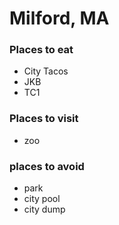 # Milford, MA
### Places to eat
- City Tacos
- JKB
- TC1
### Places to visit
- zoo

### places to avoid
- park
- city pool
- city dump
